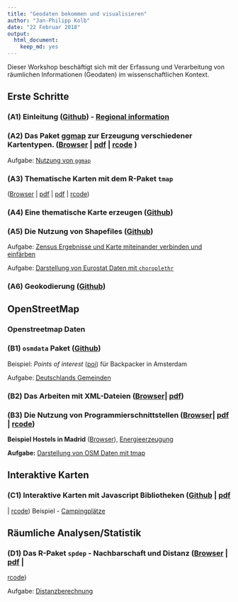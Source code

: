 ```yaml
---
title: "Geodaten bekommen und visualisieren"
author: "Jan-Philipp Kolb"
date: "22 Februar 2018"
output: 
  html_document: 
    keep_md: yes
---
```






Dieser Workshop beschäftigt sich mit der Erfassung und Verarbeitung von räumlichen Informationen (Geodaten) im wissenschaftlichen Kontext.

## Erste Schritte


### __(A1) Einleitung__ ([Github](slides/Intro.md)) - [Regional information](http://rpubs.com/Japhilko82/mapFirenze)

### __(A2) Das Paket [ggmap](http://journal.r-project.org/archive/2013-1/kahle-wickham.pdf)__ zur Erzeugung verschiedener Kartentypen. ([Browser](slides/ggmap.md) | [pdf](slides/ggmap.pdf) | [rcode](slides/ggmap.R) )

Aufgabe: [Nutzung von  `ggmap`](https://github.com/Japhilko/GeoData/blob/master/2017/tutorial/Aufgabe_Nutzung_ggmap.Rmd)


### __(A3) Thematische Karten mit dem R-Paket `tmap`__ 
([Browser](slides/tmap.md) | [pdf](slides/tmap.pdf) | 
[pdf](slides/tmap.pdf) | [rcode](rcode/tmap.R))


### __(A4) Eine thematische Karte erzeugen__ ([Github](slides/Choroplethen.md))


### __(A5) Die Nutzung von Shapefiles__ ([Github](slides/AGS_map.md))

Aufgabe: [Zensus Ergebnisse und Karte miteinander verbinden und einfärben](https://github.com/Japhilko/GeoData/blob/master/2017/tutorial/Aufgabe_Verbindung.Rmd)


Aufgabe: [Darstellung von Eurostat Daten mit `choroplethr`](https://github.com/Japhilko/GeoData/blob/master/2016/tutorial/Aufgabe_choroplethr.Rmd)

### __(A6) Geokodierung__ ([Github](slides/Geokodierung.md))

## OpenStreetMap 

### Openstreetmap Daten

### __(B1) `osmdata` Paket__ ([Github](slides/osmdata.md))

Beispiel: *Points of interest* ([poi](https://rpossib.wordpress.com/2015/09/15/points-of-interest-for-backpackers/)) für Backpacker in Amsterdam

Aufgabe: [Deutschlands Gemeinden](https://github.com/Japhilko/GeoData/blob/master/2016/tutorial/Aufgabe_Zensus_Ergebnisse.md)

### __(B2) Das Arbeiten mit XML-Dateien__ ([Browser](https://github.com/Japhilko/GeoData/blob/master/2017/slides/OpenStreetMap.md)| [pdf](slides/OpenStreetMap.pdf))

### __(B3) Die Nutzung von Programmierschnittstellen__ ([Browser](slides/UsageAPI.md)| [pdf](slides/UsageAPI.pdf) | [rcode](rcode/UsageAPI.R))

**Beispiel Hostels in Madrid** ([Browser](https://github.com/Japhilko/GeoData/blob/master/2016/slides/Madrid_hostels.Rmd)), [Energieerzeugung](https://rpossib.wordpress.com/2015/11/20/use-openstreetmap-date/)

**Aufgabe:** [Darstellung von OSM Daten mit tmap](https://github.com/Japhilko/GeoData/blob/master/2016/tutorial/Aufgabe_osmar.Rmd)

## Interaktive Karten

### __(C1) Interaktive Karten mit Javascript Bibliotheken__ ([Github](slides/using_javascript.md) | [pdf](slides/using_javascript.pdf)
| [rcode](rcode/using_javascript.R))
Beispiel - [Campingplätze](http://rpubs.com/Japhilko82/Campsites)

## Räumliche Analysen/Statistik

### __(D1) Das R-Paket `spdep` - Nachbarschaft und Distanz__ ([Browser](https://github.com/Japhilko/GeoData/blob/master/2017/slides/spdep.md) | [pdf](slides/spdep.pdf) |
[rcode](https://raw.githubusercontent.com/Japhilko/GeoData/master/2016/rcode/slidesH1_spdep.R))

Aufgabe: [Distanzberechnung](https://github.com/Japhilko/GeoData/blob/master/2016/tutorial/Aufgabe_Distanzberechnung.Rmd)
